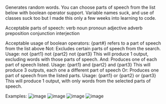 Generates random words. You can choose parts of speech from the list below with boolean operator support. Variable names suck, and use of classes suck too but I made this only a few weeks into learning to code.

Acceptable parts of speech:
    verb
    noun
    pronoun 
    adjective 
    adverb
    preposition 
    conjunction 
    interjection 

Acceptable usage of boolean operators:
  {part#} refers to a part of speech from the list above
  Not:
    Excludes certain parts of speech from the search. Usage: 
      not {part1} not {part2} not {part3}
    This will produce 1 output, excluding words with those parts of speech.
  And: 
    Produces one of each part of speech listed. Usage: 
      {part1} and {part2} and {part3}
    This will produce 3 outputs, each one a different part of speech
  Or: 
    Produces one part of speech from the listed parts. Usage: 
      {part1} or {part2} or {part3}
    This will produce 1 output, with only words from the selected parts of speech. 

Examples: 
![image](https://github.com/user-attachments/assets/a77058a1-a868-4d65-8c03-f50c14fff81e)
![image](https://github.com/user-attachments/assets/5c72d8d7-9096-4b6f-b645-7f55cc34b966)
![image](https://github.com/user-attachments/assets/7ff03bbe-c498-48d6-a374-398c49a3aeca)
![image](https://github.com/user-attachments/assets/30307c9d-e319-405b-a2d2-c7d225dd51ab)



